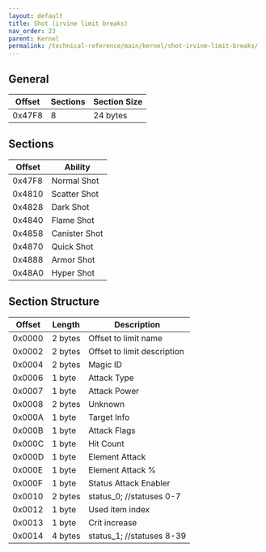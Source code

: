 ```yaml
---
layout: default
title: Shot (irvine limit breaks)
nav_order: 23
parent: Kernel
permalink: /technical-reference/main/kernel/shot-irvine-limit-breaks/
---
```


## General

| Offset | Sections | Section Size |
|--------|----------|--------------|
| 0x47F8 | 8        | 24 bytes     |

## Sections

| Offset | Ability       |
|--------|---------------|
| 0x47F8 | Normal Shot   |
| 0x4810 | Scatter Shot  |
| 0x4828 | Dark Shot     |
| 0x4840 | Flame Shot    |
| 0x4858 | Canister Shot |
| 0x4870 | Quick Shot    |
| 0x4888 | Armor Shot    |
| 0x48A0 | Hyper Shot    |

## Section Structure

| Offset | Length  | Description                 |
|--------|---------|-----------------------------|
| 0x0000 | 2 bytes | Offset to limit name        |
| 0x0002 | 2 bytes | Offset to limit description |
| 0x0004 | 2 bytes | Magic ID                    |
| 0x0006 | 1 byte  | Attack Type                 |
| 0x0007 | 1 byte  | Attack Power                |
| 0x0008 | 2 bytes | Unknown                     |
| 0x000A | 1 byte  | Target Info                 |
| 0x000B | 1 byte  | Attack Flags                |
| 0x000C | 1 byte  | Hit Count                   |
| 0x000D | 1 byte  | Element Attack              |
| 0x000E | 1 byte  | Element Attack %            |
| 0x000F | 1 byte  | Status Attack Enabler       |
| 0x0010 | 2 bytes | status_0; //statuses 0-7    |
| 0x0012 | 1 byte  | Used item index             |
| 0x0013 | 1 byte  | Crit increase               |
| 0x0014 | 4 bytes | status_1; //statuses 8-39   |